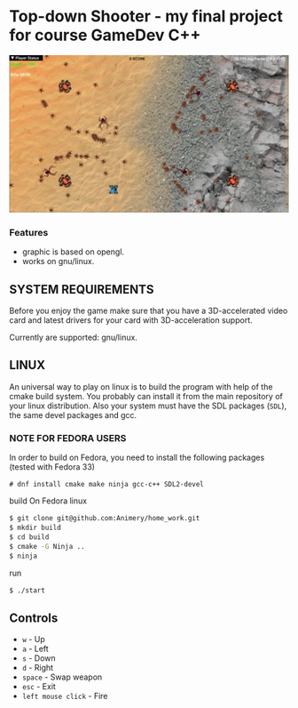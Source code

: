 # Top-down Shooter  - my final project for course GameDev C++


![Image alt](https://github.com/Animery/final_project_from_courses/raw/master/sceenshots/screenshot_1.png)


### Features

 * graphic is based on opengl.
 * works on gnu/linux.

SYSTEM REQUIREMENTS
-------------------

Before you enjoy the game make sure that you have a 3D-accelerated video card and latest drivers for your card with 3D-acceleration support.

Currently are supported: gnu/linux.

LINUX
-----

An universal way to play  on linux is to build the program with help of the cmake build system. You probably can install it from the main repository of your linux distribution.
Also your system must have the SDL packages (`SDL`), the same devel packages and gcc.

### NOTE FOR FEDORA USERS

In order to build on Fedora, you need to install the following packages (tested with Fedora 33)

    # dnf install cmake make ninja gcc-c++ SDL2-devel

build On Fedora linux

```sh
$ git clone git@github.com:Animery/home_work.git
$ mkdir build
$ cd build
$ cmake -G Ninja .. 
$ ninja
```

run

```sh
$ ./start
```


Controls
--------

 * `w` - Up
 * `a` - Left
 * `s` - Down
 * `d` - Right
 * `space` - Swap weapon
 * `esc` - Exit
 * `left mouse click` - Fire

